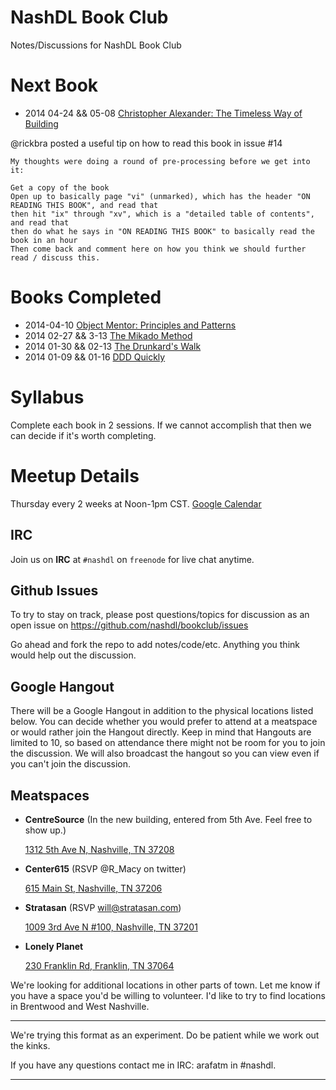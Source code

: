 # NashDL Book Club

Notes/Discussions for NashDL Book Club

# Next Book


- 2014 04-24 && 05-08 [Christopher Alexander: The Timeless Way of Building](http://www.amazon.com/The-Timeless-Building-Christopher-Alexander/dp/0195024028/ref=sr_1_1?ie=UTF8&qid=1396887135&sr=8-1&keywords=christopher+alexander+timeless+way+of+building)

@rickbra posted a useful tip on how to read this book in issue #14

```
My thoughts were doing a round of pre-processing before we get into it:

Get a copy of the book
Open up to basically page "vi" (unmarked), which has the header "ON READING THIS BOOK", and read that
then hit "ix" through "xv", which is a "detailed table of contents", and read that
then do what he says in "ON READING THIS BOOK" to basically read the book in an hour
Then come back and comment here on how you think we should further read / discuss this.
```

# Books Completed

- 2014-04-10  [Object Mentor: Principles and Patterns](http://www.objectmentor.com/resources/articles/Principles_and_Patterns.pdf)
- 2014 02-27 && 3-13 [The Mikado Method](http://www.manning.com/ellnestam/)
- 2014 01-30 && 02-13 [The Drunkard's Walk](http://www.amazon.com/The-Drunkards-Walk-Randomness-Rules/dp/0307275175)
- 2014 01-09 && 01-16 [DDD Quickly](http://www.infoq.com/minibooks/domain-driven-design-quickly)

# Syllabus

Complete each book in 2 sessions. If we cannot accomplish that then we can decide if it's worth completing.

# Meetup Details

Thursday every 2 weeks at Noon-1pm CST. [Google Calendar](https://www.google.com/calendar/embed?src=66dfn1jn56emvnjsj6snp7663k%40group.calendar.google.com&ctz=America/Chicago)

## IRC

Join us on **IRC** at `#nashdl` on `freenode` for live chat anytime.

## Github Issues

To try to stay on track, please post questions/topics for discussion as an open issue on https://github.com/nashdl/bookclub/issues

Go ahead and fork the repo to add notes/code/etc. Anything you think would help out the discussion.

## Google Hangout

There will be a Google Hangout in addition to the physical locations listed below. You can decide whether you would prefer to attend at a meatspace or would rather join the Hangout directly. Keep in mind that Hangouts are limited to 10, so based on attendance there might not be room for you to join the discussion. We will also broadcast the hangout so you can view even if you can't join the discussion.

## Meatspaces

- **CentreSource** (In the new building, entered from 5th Ave. Feel free to show up.)

  [1312 5th Ave N, Nashville, TN 37208](https://www.google.com/maps/preview#!q=1312+5th+Ave+N%2C+Nashville%2C+TN&data=!4m15!2m14!1m13!1s0x886467026363a9f5%3A0x2e040439d0293b71!3m8!1m3!1d3061!2d-86.7885079!3d36.177803!3m2!1i1438!2i730!4f13.1!4m2!3d36.1775779!4d-86.789086)
  
- **Center615** (RSVP @R_Macy on twitter)

  [615 Main St, Nashville, TN 37206](https://www.google.com/maps/preview#!data=!1m4!1m3!1d2847!2d-86.761904!3d36.174508!4m13!3m12!1m0!1m1!1s615+Main+St%2C+Nashville%2C+TN+37206!3m8!1m3!1d3312388!2d-85.978599!3d35.830521!3m2!1i1024!2i768!4f13.1&fid=0)
  
- **Stratasan** (RSVP will@stratasan.com)

  [1009 3rd Ave N #100, Nashville, TN 37201](https://www.google.com/maps/preview#!data=!1m4!1m3!1d45559!2d-86.784616!3d36.174221!4m13!3m12!1m0!1m1!1s1009+3rd+Ave+N+%23100%2C+Nashville%2C+TN+37201!3m8!1m3!1d3312388!2d-85.978599!3d35.830521!3m2!1i1024!2i768!4f13.1&fid=0)

- **Lonely Planet**

  [230 Franklin Rd, Franklin, TN 37064](https://www.google.com/maps/preview#!data=!1m4!1m3!1d2856!2d-86.8607211!3d35.9323679!4m18!3m15!1m0!1m4!3m2!3d35.9334195!4d-86.860884!6e2!3m8!1m3!1d2856!2d-86.8591332!3d35.9321073!3m2!1i1246!2i679!4f13.1!7m1!3b1&fid=0)
  
We're looking for additional locations in other parts of town. Let me know if you have a space you'd be willing to volunteer. I'd like to try to find locations in Brentwood and West Nashville.

---

We're trying this format as an experiment. Do be patient while we work out the kinks.

If you have any questions contact me in IRC: arafatm in #nashdl.

---
